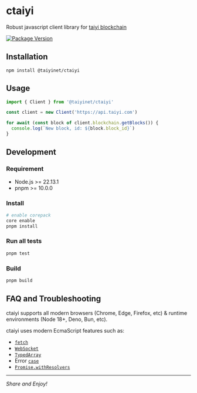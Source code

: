 # ctaiyi

Robust javascript client library for [taiyi blockchain](https://github.com/hongzhongx/taiyi)

[![Package Version](https://img.shields.io/npm/v/@taiyinet/ctaiyi.svg?style=flat-square)](https://www.npmjs.com/package/@taiyinet/ctaiyi)

## Installation

```
npm install @taiyinet/ctaiyi
```

## Usage

```typescript
import { Client } from '@taiyinet/ctaiyi'

const client = new Client('https://api.taiyi.com')

for await (const block of client.blockchain.getBlocks()) {
  console.log(`New block, id: ${block.block_id}`)
}
```

## Development

### Requirement

- Node.js >= 22.13.1
- pnpm >= 10.0.0

### Install

```bash
# enable corepack
core enable
pnpm install
```

### Run all tests

```bash
pnpm test
```

### Build

```bash
pnpm build
```

## FAQ and Troubleshooting

ctaiyi supports all modern browsers (Chrome, Edge, Firefox, etc) & runtime environments (Node 18+, Deno, Bun, etc).

ctaiyi uses modern EcmaScript features such as:

- [`fetch`](https://developer.mozilla.org/docs/Web/API/Fetch_API)
- [`WebSocket`](https://developer.mozilla.org/docs/Web/API/WebSocket)
- [`TypedArray`](https://developer.mozilla.org/docs/Web/JavaScript/Reference/Global_Objects/TypedArray)
- Error [`case`](https://developer.mozilla.org/docs/Web/JavaScript/Reference/Global_Objects/Error/cause)
- [`Promise.withResolvers`](https://developer.mozilla.org/docs/Web/JavaScript/Reference/Global_Objects/Promise/withResolvers)

---

*Share and Enjoy!*
